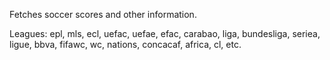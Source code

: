 Fetches soccer scores and other information. 

Leagues: epl, mls, ecl, uefac, uefae, efac, carabao, liga, bundesliga, 
seriea, ligue, bbva, fifawc, wc, nations, concacaf, africa, cl, etc.


